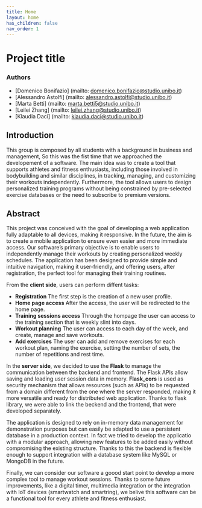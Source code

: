```yaml
---
title: Home
layout: home
has_children: false
nav_order: 1
---
```


# Project title

### Authors
- [Domenico Bonifazio]
(mailto: domenico.bonifazio@studio.unibo.it)
- [Alessandro Astolfi]
(mailto: alessandro.astolfi@studio.unibo.it)
- [Marta Betti]
(mailto: marta.betti5@studio.unibo.it)
- [Leilei Zhang]
(mailto: leilei.zhang@studio.unibo.it)
- [Klaudia Daci]
(mailto: klaudia.daci@studio.unibo.it)

## Introduction
This group is composed by all students with a background in business and management, 
So this was the fist time that we approached the developement of a software. 
The main idea was to create a tool that supports athletes and fitness enthusiasts, including those involved in bodybuilding and similar disciplines, in tracking, managing, and customizing their workouts independently. 
Furthermore, the tool allows users to design personalized training programs without being constrained by pre-selected exercise databases or the need to subscribe to premium versions. 

## Abstract

This project was conceived with the goal of developing a web application fully adaptable to all devices, making it responsive. 
In the future, the aim is to create a mobile application to ensure even easier and more immediate access. 
Our software’s primary objective is to enable users to independently manage their workouts by creating personalized weekly schedules. 
The application has been designed to provide simple and intuitive navigation, making it user-friendly, and offering users, after registration, the perfect tool for managing their training routines.

From the **client side**, users can perform diffent tasks:
- **Registration** The first step is the creation of a new user profile.
- **Home page access** After the access, the user will be redirected to the home page.
- **Training sessions access** Through the hompage the user can access to the training section that is weekly slint into days.
- **Workout planning** The user can access to each day of the week, and create, manage and save workouts. 
- **Add exercises** The user can add and remove exercises for each workout plan, naming the exercise, setting the number of sets, the number of repetitions and rest time.

In the **server side**, we decided to use the **Flask** to manage the communication between the backend and frontend. The Flask APIs allow saving and loading user session data in memory.
**Flask_cors** is used as security mechanism that allows resources (such as APIs) to be requested from a domain different from the one where the server responded, making it more versatile and ready for distributed web application.
Thanks to flask library, we were able to link the beckend and the frontend, that were developed separately.

The application is designed to rely on in-memory data management for demonstration purposes but can easily be adapted to use a persistent database in a production context.
In fact we tried to develop the applicatio with a modular approach, allowing new features to be added easily without compromising the existing structure.
Thanks to this the backend is flexible enough to support integration with a database system like MySQL or MongoDB in the future.

Finally, we can consider our software a goood start point to develop a more complex tool to manage workout sessions. Thanks to some future improvements, like a digital timer, multimedia integration or 
the integration with IoT devices (smartwatch and smartring), we belive this software can be a functional tool for every athlete and fitness enthusiast.
















